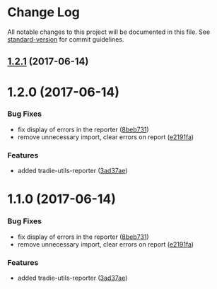 # Change Log

All notable changes to this project will be documented in this file.
See [standard-version](https://github.com/conventional-changelog/standard-version) for commit guidelines.

<a name="1.2.1"></a>
## [1.2.1](https://github.com/jameslnewell/tradie-v4/compare/tradie-utils-reporter@1.2.0...tradie-utils-reporter@1.2.1) (2017-06-14)




<a name="1.2.0"></a>
# 1.2.0 (2017-06-14)


### Bug Fixes

* fix display of errors in the reporter ([8beb731](https://github.com/jameslnewell/tradie-v4/commit/8beb731))
* remove unnecessary import, clear errors on report ([e2191fa](https://github.com/jameslnewell/tradie-v4/commit/e2191fa))


### Features

* added tradie-utils-reporter ([3ad37ae](https://github.com/jameslnewell/tradie-v4/commit/3ad37ae))




<a name="1.1.0"></a>
# 1.1.0 (2017-06-14)


### Bug Fixes

* fix display of errors in the reporter ([8beb731](https://github.com/jameslnewell/tradie-v4/commit/8beb731))
* remove unnecessary import, clear errors on report ([e2191fa](https://github.com/jameslnewell/tradie-v4/commit/e2191fa))


### Features

* added tradie-utils-reporter ([3ad37ae](https://github.com/jameslnewell/tradie-v4/commit/3ad37ae))
